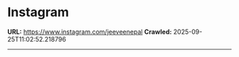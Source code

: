 # Instagram

**URL:** https://www.instagram.com/jeeveenepal
**Crawled:** 2025-09-25T11:02:52.218796

---

